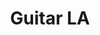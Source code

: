 ---
title: "Guitar LA"
description: "Guitar LA is a landing page for a store of selling of guitars. I used following technologies: "
tools: ["HTML", "CSS3"]
image: "https://i.imgur.com/T0B3g7D.jpg"
link: "https://juanctorresf.github.io/guitar-LA/"
github: "https://github.com/juanctorresf/guitar-LA"
---